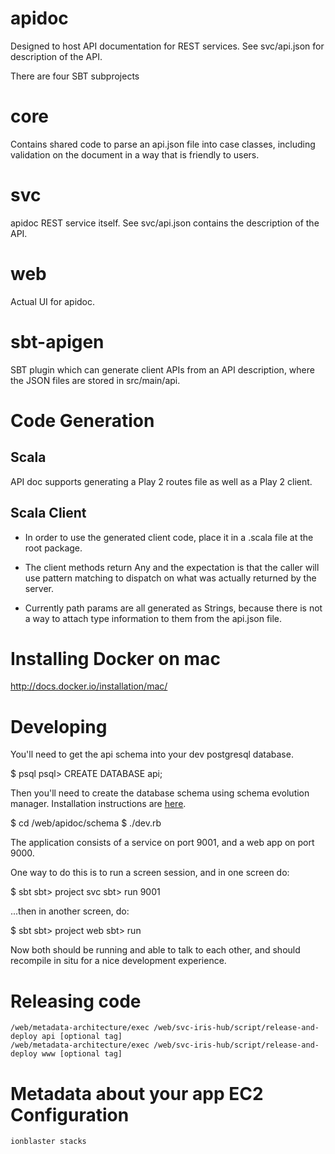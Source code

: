 apidoc
======

Designed to host API documentation for REST services. See svc/api.json for
description of the API.

There are four SBT subprojects

core
====

Contains shared code to parse an api.json file into case classes,
including validation on the document in a way that is friendly to
users.

svc
===
apidoc REST service itself. See svc/api.json contains the description
of the API.

web
===
Actual UI for apidoc.

sbt-apigen
==========
SBT plugin which can generate client APIs from an API description, where
the JSON files are stored in src/main/api.

# Code Generation

## Scala

API doc supports generating a Play 2 routes file as well as a Play 2 client.

## Scala Client

- In order to use the generated client code, place it in a .scala file at the
  root package.

- The client methods return Any and the expectation is that the caller will
  use pattern matching to dispatch on what was actually returned by the server.

- Currently path params are all generated as Strings, because there is not a
  way to attach type information to them from the api.json file.

Installing Docker on mac
========================

  http://docs.docker.io/installation/mac/

Developing
==========

You'll need to get the api schema into your dev postgresql database.

$ psql
psql> CREATE DATABASE api;

Then you'll need to create the database schema using schema evolution manager.  Installation instructions are [here](https://github.com/gilt/schema-evolution-manager#installation).

$ cd /web/apidoc/schema
$ ./dev.rb

The application consists of a service on port 9001, and a web app on port 9000.

One way to do this is to run a screen session, and in one screen do:

  $ sbt
  sbt> project svc
  sbt> run 9001

...then in another screen, do:

  $ sbt
  sbt> project web
  sbt> run

Now both should be running and able to talk to each other, and should recompile
in situ for a nice development experience.

Releasing code
==============

    /web/metadata-architecture/exec /web/svc-iris-hub/script/release-and-deploy api [optional tag]
    /web/metadata-architecture/exec /web/svc-iris-hub/script/release-and-deploy www [optional tag]

Metadata about your app EC2 Configuration
=========================================

    ionblaster stacks
